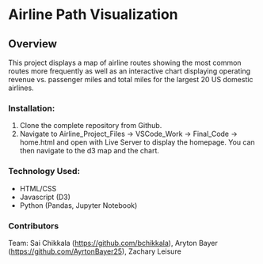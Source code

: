 # Airline Path Visualization

## Overview
This project displays a map of airline routes showing the most common routes more frequently as well as an interactive chart displaying operating revenue vs. passenger miles and total miles for the largest 20 US domestic airlines.

### Installation:
1. Clone the complete repository from Github.
2. Navigate to Airline_Project_Files -> VSCode_Work -> Final_Code -> home.html and open with Live Server to display the homepage. You can then navigate to the d3 map and the chart.


### Technology Used:
* HTML/CSS  
* Javascript (D3)
* Python (Pandas, Jupyter Notebook)

### Contributors
Team: Sai Chikkala (https://github.com/bchikkala), Aryton Bayer (https://github.com/AyrtonBayer25), Zachary Leisure



